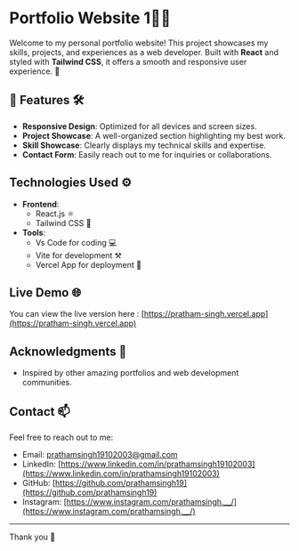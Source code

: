 # Portfolio Website 1🙋‍♂️

Welcome to my personal portfolio website! This project showcases my skills, projects, and experiences as a web developer. Built with **React** and styled with **Tailwind CSS**, it offers a smooth and responsive user experience. 🌟


## 🚀 Features 🛠

- **Responsive Design**: Optimized for all devices and screen sizes. 
- **Project Showcase**: A well-organized section highlighting my best work. 
- **Skill Showcase**: Clearly displays my technical skills and expertise. 
- **Contact Form**: Easily reach out to me for inquiries or collaborations. 

## Technologies Used ⚙️

- **Frontend**: 
  - React.js ⚛️
  - Tailwind CSS 🎨
- **Tools**:
  - Vs Code for coding 💻
  - Vite for development ⚒
  - Vercel App for deployment 🚀

## Live Demo 🌐

You can view the live version here : [https://pratham-singh.vercel.app](https://pratham-singh.vercel.app)


## Acknowledgments 🙏

- Inspired by other amazing portfolios and web development communities.


## Contact 📫

Feel free to reach out to me:

- Email: prathamsingh19102003@gmail.com
- LinkedIn: [https://www.linkedin.com/in/prathamsingh19102003](https://www.linkedin.com/in/prathamsingh19102003)
- GitHub: [https://github.com/prathamsingh19](https://github.com/prathamsingh19)
- Instagram: [https://www.instagram.com/prathamsingh.__/](https://www.instagram.com/prathamsingh.__/)

---

Thank you 👋

